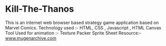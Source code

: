 # Kill-The-Thanos
This is an internet web browser based strategy game application based on Marvel Comics. 
Technology used :- HTML, CSS , Javascript , HTML Canvas  
Tool Used for animation :- Texture Packer 
Sprite Sheet Resource:- www.mugenarchive.com 
